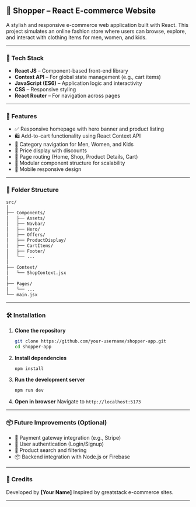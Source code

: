 ## 🛒 Shopper – React E-commerce Website

A stylish and responsive e-commerce web application built with React. This project simulates an online fashion store where users can browse, explore, and interact with clothing items for men, women, and kids.

---

### 🧰 Tech Stack

* **React JS** – Component-based front-end library
* **Context API** – For global state management (e.g., cart items)
* **JavaScript (ES6)** – Application logic and interactivity
* **CSS** – Responsive styling
* **React Router** – For navigation across pages

---

### 📂 Features

* ✅ Responsive homepage with hero banner and product listing
* 🛍️ Add-to-cart functionality using React Context API
* 👕 Category navigation for Men, Women, and Kids
* 🧾 Price display with discounts
* 🧭 Page routing (Home, Shop, Product Details, Cart)
* 🧱 Modular component structure for scalability
* 📱 Mobile responsive design

---

### 📁 Folder Structure

```bash
src/
│
├── Components/
│   ├── Assets/           
│   ├── Navbar/            
│   ├── Hero/              
│   ├── Offers/            
│   ├── ProductDisplay/    
│   ├── CartItems/         
│   ├── Footer/            
│   └── ...                
│
├── Context/
│   └── ShopContext.jsx    
│
├── Pages/
│   └── ...                
└── main.jsx
```

---

### 🛠️ Installation

1. **Clone the repository**

   ```bash
   git clone https://github.com/your-username/shopper-app.git
   cd shopper-app
   ```

2. **Install dependencies**

   ```bash
   npm install
   ```

3. **Run the development server**

   ```bash
   npm run dev
   ```

4. **Open in browser**
   Navigate to `http://localhost:5173` 

---

### 📦 Future Improvements (Optional)

* 🧾 Payment gateway integration (e.g., Stripe)
* 🔐 User authentication (Login/Signup)
* 🧠 Product search and filtering
* 📦 Backend integration with Node.js or Firebase

---

### 🙌 Credits

Developed by **\[Your Name]**
Inspired by greatstack e-commerce sites.

---

